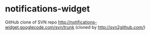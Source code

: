 notifications-widget
====================

GitHub clone of SVN repo http://notifications-widget.googlecode.com/svn/trunk (cloned by http://svn2github.com/)
